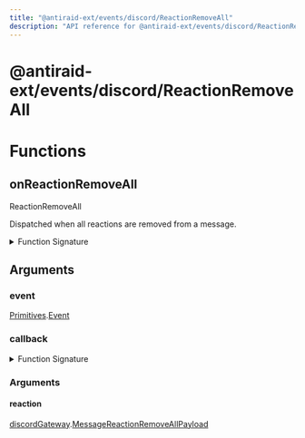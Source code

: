 ```yaml
---
title: "@antiraid-ext/events/discord/ReactionRemoveAll"
description: "API reference for @antiraid-ext/events/discord/ReactionRemoveAll"
---
```


<div id="@antiraid-ext/events/discord/ReactionRemoveAll"></div>

# @antiraid-ext/events/discord/ReactionRemoveAll

<div id="Functions"></div>

# Functions

<div id="onReactionRemoveAll"></div>

## onReactionRemoveAll

ReactionRemoveAll



Dispatched when all reactions are removed from a message.

<details>
<summary>Function Signature</summary>

```luau
--- ReactionRemoveAll
---
--- Dispatched when all reactions are removed from a message.
function onReactionRemoveAll(event: Primitives.Event, callback: (reaction: discordGateway.MessageReactionRemoveAllPayload) -> ()) end
```

</details>

<div id="Arguments"></div>

## Arguments

<div id="event"></div>

### event

[Primitives](#module.Primitives).[Event](#Event)



<div id="callback"></div>

### callback

<details>
<summary>Function Signature</summary>

```luau
callback: (reaction: discordGateway.MessageReactionRemoveAllPayload) -> ()
```

</details>

<div id="Arguments"></div>

### Arguments

<div id="reaction"></div>

#### reaction

[discordGateway](#module.discordGateway).[MessageReactionRemoveAllPayload](#MessageReactionRemoveAllPayload)



